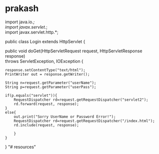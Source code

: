 # prakash
import java.io.*;  
import javax.servlet.*;  
import javax.servlet.http.*;  
  
  
public class Login extends HttpServlet {  
  
public void doGet(HttpServletRequest request, HttpServletResponse response)  
        throws ServletException, IOException {  
  
    response.setContentType("text/html");  
    PrintWriter out = response.getWriter();  
          
    String n=request.getParameter("userName");  
    String p=request.getParameter("userPass");  
          
    if(p.equals("servlet")){  
        RequestDispatcher rd=request.getRequestDispatcher("servlet2");  
        rd.forward(request, response);  
    }  
    else{  
        out.print("Sorry UserName or Password Error!");  
        RequestDispatcher rd=request.getRequestDispatcher("/index.html");  
        rd.include(request, response);  
                      
        }  
    }  
  
}  "# resources"
